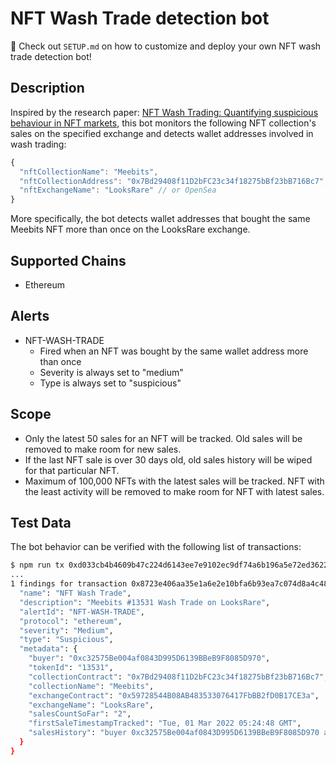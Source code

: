 # NFT Wash Trade detection bot

:star2: Check out `SETUP.md` on how to customize and deploy your own NFT wash trade detection bot!

## Description

Inspired by the research paper: [NFT Wash Trading: Quantifying suspicious behaviour in NFT markets](https://arxiv.org/abs/2202.03866), this bot monitors the following NFT collection's sales on the specified exchange and detects wallet addresses involved in wash trading:

```javascript
{
  "nftCollectionName": "Meebits",
  "nftCollectionAddress": "0x7Bd29408f11D2bFC23c34f18275bBf23bB716Bc7", // Any ERC-721 Contract
  "nftExchangeName": "LooksRare" // or OpenSea
}
```

More specifically, the bot detects wallet addresses that bought the same Meebits NFT more than once on the LooksRare exchange.

## Supported Chains

- Ethereum

## Alerts

- NFT-WASH-TRADE
  - Fired when an NFT was bought by the same wallet address more than once
  - Severity is always set to "medium"
  - Type is always set to "suspicious"

## Scope

- Only the latest 50 sales for an NFT will be tracked. Old sales will be removed to make room for new sales.
- If the last NFT sale is over 30 days old, old sales history will be wiped for that particular NFT.
- Maximum of 100,000 NFTs with the latest sales will be tracked. NFT with the least activity will be removed to make room for NFT with latest sales.

## Test Data

The bot behavior can be verified with the following list of transactions:

```bash
$ npm run tx 0xd033cb4b4609b47c224d6143ee7e9102ec9df74a6b196a5e72ed3622f1c103d8,0x2719a320a6987b98c80efacca0f8bdc9202755533ea72249f2d1be715ddecf0d,0x8723e406aa35e1a6e2e10bfa6b93ea7c074d8a4c480adb1b6bc3418d5e76bdff
...
1 findings for transaction 0x8723e406aa35e1a6e2e10bfa6b93ea7c074d8a4c480adb1b6bc3418d5e76bdff {
  "name": "NFT Wash Trade",
  "description": "Meebits #13531 Wash Trade on LooksRare",
  "alertId": "NFT-WASH-TRADE",
  "protocol": "ethereum",
  "severity": "Medium",
  "type": "Suspicious",
  "metadata": {
    "buyer": "0xc32575Be004af0843D995D6139BBeB9F8085D970",
    "tokenId": "13531",
    "collectionContract": "0x7Bd29408f11D2bFC23c34f18275bBf23bB716Bc7",
    "collectionName": "Meebits",
    "exchangeContract": "0x59728544B08AB483533076417FbBB2fD0B17CE3a",
    "exchangeName": "LooksRare",
    "salesCountSoFar": "2",
    "firstSaleTimestampTracked": "Tue, 01 Mar 2022 05:24:48 GMT",
    "salesHistory": "buyer 0xc32575Be004af0843D995D6139BBeB9F8085D970 at Tue, 01 Mar 2022 05:24:48 GMT -> buyer 0x2EdaDfb25586B1E4d6623C7021E76A2Fa595cdEc at Tue, 01 Mar 2022 05:33:00 GMT -> buyer 0xc32575Be004af0843D995D6139BBeB9F8085D970 at Wed, 02 Mar 2022 08:49:37 GMT"
  }
}
```
